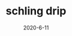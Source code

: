 ---
layout: semiterm
title: schling drip

phonetic: "shling drip"
ipa: "ʃlɪŋ dɹɪp"

definition: [
	{
		pos: verb,
		description: [
			{
				explanation: "When liquid flows down the side of its container when being poured out.",
				example: "Jeez, I didn't expect the wine to schling drip everywhere."
			}
		]
	}
]

date: 2020-6-11
neologist: Josh
---